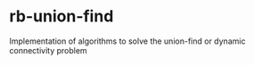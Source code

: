 # rb-union-find
Implementation of algorithms to solve the union-find or dynamic connectivity problem
